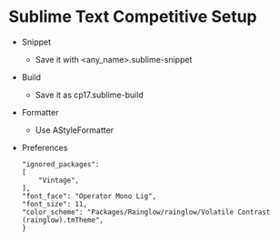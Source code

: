 # Sublime Text Competitive Setup

-   Snippet

    -   Save it with <any_name>.sublime-snippet

-   Build

    -   Save it as cp17.sublime-build

-   Formatter
    -   Use AStyleFormatter

-   Preferences
    ```{
	"ignored_packages":
	[
		"Vintage",
	],
	"font_face": "Operator Mono Lig",
	"font_size": 11,
	"color_scheme": "Packages/Rainglow/rainglow/Volatile Contrast (rainglow).tmTheme",
    }
